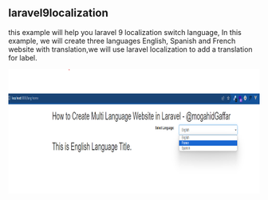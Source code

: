 
## laravel9localization
this example will help you laravel 9 localization switch language, In this example, we will create three languages English, Spanish and French website with translation,we will use laravel localization to add a translation for label.


 <p align="center"><a h target="_blank"><img src="https://github.com/MogahidGaffar/laravel9_localization/blob/main/public/screenshots/main_page.png" height="250" width="600" ></a></p>


